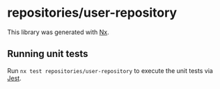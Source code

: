 # repositories/user-repository

This library was generated with [Nx](https://nx.dev).

## Running unit tests

Run `nx test repositories/user-repository` to execute the unit tests via [Jest](https://jestjs.io).
